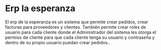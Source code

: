 # Erp la esperanza

 El erp de la esperanza es un sistema que permite crear pedidos, crear facturas para proveedores y clientes. También permite crear roles de usuario para cada cliente donde el Administrador del sistema les otorga el permiso de cliente para que cada cliente tenga su usuario y contraseña y dentro de su propio usuario puedan crear pedidos..